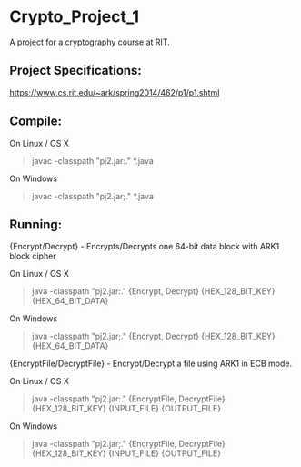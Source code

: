# Crypto_Project_1

A project for a cryptography course at RIT.

## Project Specifications:

https://www.cs.rit.edu/~ark/spring2014/462/p1/p1.shtml

## Compile:

On Linux / OS X

> javac -classpath "pj2.jar:." *.java

On Windows

> javac -classpath "pj2.jar;." *.java

## Running:

{Encrypt/Decrypt} - Encrypts/Decrypts one 64-bit data block with ARK1 block cipher

On Linux / OS X

> java -classpath "pj2.jar:." {Encrypt, Decrypt} {HEX_128_BIT_KEY} {HEX_64_BIT_DATA}

On Windows

> java -classpath "pj2.jar;." {Encrypt, Decrypt} {HEX_128_BIT_KEY} {HEX_64_BIT_DATA}

{EncryptFile/DecryptFile} - Encrypt/Decrypt a file using ARK1 in ECB mode.

On Linux / OS X

> java -classpath "pj2.jar:." {EncryptFile, DecryptFile} {HEX_128_BIT_KEY} {INPUT_FILE} {OUTPUT_FILE}

On Windows

> java -classpath "pj2.jar;." {EncryptFile, DecryptFile} {HEX_128_BIT_KEY} {INPUT_FILE} {OUTPUT_FILE}
